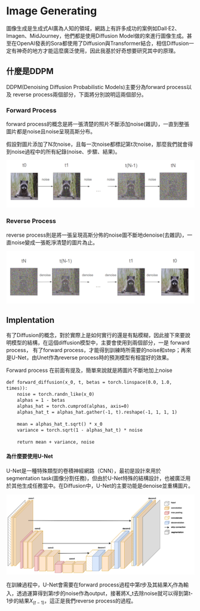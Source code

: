 # Image Generating

圖像生成是生成式AI廣為人知的領域，網路上有許多成功的案例如Dall·E2、Imagen、MidJourney，他們都是使用Diffusion Model做的來進行圖像生成。甚至在OpenAI發表的Sora都使用了Diffusion與Transformer結合，相信Diffusion一定有神奇的地方才能這麼廣泛使用，因此我基於好奇想要研究其中的原理。

## 什麼是DDPM
DDPM(Denoising Diffusion Probabilistic Models)主要分為forward process以及 reverse process兩個部分，下面將分別說明這兩個部分。

### Forward Process
forward process的概念是將一張清楚的照片不斷添加noise(雜訊)，一直到整張圖片都是noise且noise呈現高斯分布。

假設對圖片添加了N次noise，且每一次noise都標記第t次noise，那麼我們就會得到noise過程中的所有紀錄(noise、步驟、結果)。


![alt text](/img/image-2.png)

### Reverse Process
reverse process則是將一張呈現高斯分佈的noise圖不斷地denoise(去雜訊)，一直noise變成一張乾淨清楚的圖片為止。

![alt text](/img/image-3.png)

## Implentation
有了Diffusion的概念，對於實際上是如何實行的還是有點模糊，因此接下來要說明模型的結構，在這個diffusion模型中，主要會使用到兩個部分，一是 forward process， 有了forward process，才能得到訓練時所需要的noise和step；再來是U-Net，由Unet作為reverse process時的預測模型有相當好的效果。

Forward process 在前面有提及，簡單來說就是將圖片不斷地加上noise

```
def forward_diffusion(x_0, t, betas = torch.linspace(0.0, 1.0, times)):
    noise = torch.randn_like(x_0)
    alphas = 1 - betas
    alphas_hat = torch.cumprod(alphas, axis=0)
    alphas_hat_t = alphas_hat.gather(-1, t).reshape(-1, 1, 1, 1)
    
    mean = alphas_hat_t.sqrt() * x_0
    variance = torch.sqrt(1 - alphas_hat_t) * noise
    
    return mean + variance, noise
```

#### 為什麼要使用U-Net
U-Net是一種特殊類型的卷積神經網路（CNN），最初是設計來用於segmentation task(圖像分割任務)，但由於U-Net特殊的結構設計，也被廣泛用於其他生成任務當中。在Diffusion中，U-Net的主要功能是denoise並重構圖片。

![alt text](/img/unet.png)

在訓練過程中，U-Net會需要在forward process過程中第$t$步及其結果$X_t$作為輸入，透過運算得到第$t$步的noise作為output，接著將X_t去除noise就可以得到第t-1步的結果$X_(t-1)$，這正是我們reverse process的過程。
